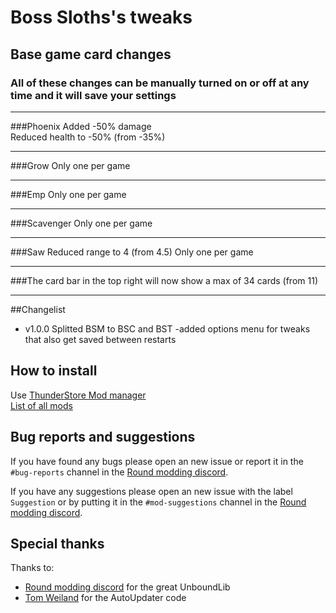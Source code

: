 # Boss Sloths's tweaks
## Base game card changes
### All of these changes can be manually turned on or off at any time and it will save your settings

---
###Phoenix
Added -50% damage  
Reduced health to -50% (from -35%)

---
###Grow
Only one per game

---
###Emp
Only one per game

---
###Scavenger
Only one per game

---
###Saw
Reduced range to 4 (from 4.5)
Only one per game

---
###The card bar in the top right will now show a max of 34 cards (from 11)  

---

##Changelist
- v1.0.0 Splitted BSM to BSC and BST
    -added options menu for tweaks that also get saved between restarts
  
## How to install
Use [ThunderStore Mod manager](https://www.overwolf.com/app/Thunderstore-Thunderstore_Mod_Manager)  
[List of all mods](https://rounds.thunderstore.io/)

## Bug reports and suggestions
If you have found any bugs please open an new issue or report it in the `#bug-reports` channel in the [Round modding discord](https://discord.gg/zUtsjXWeWk).  
  
If you have any suggestions please open an new issue with the label `Suggestion` or by putting it in the `#mod-suggestions` channel in the [Round modding discord](https://discord.gg/zUtsjXWeWk).

## Special thanks
Thanks to:
- [Round modding discord](https://discord.gg/zUtsjXWeWk) for the great UnboundLib
- [Tom Weiland](https://www.youtube.com/channel/UCa-mDKzV5MW_BXjSDRqqHUw) for the AutoUpdater code
